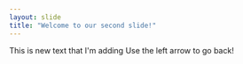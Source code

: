 ```yaml
---
layout: slide
title: "Welcome to our second slide!"
---
```

This is new text that I'm adding
Use the left arrow to go back!
